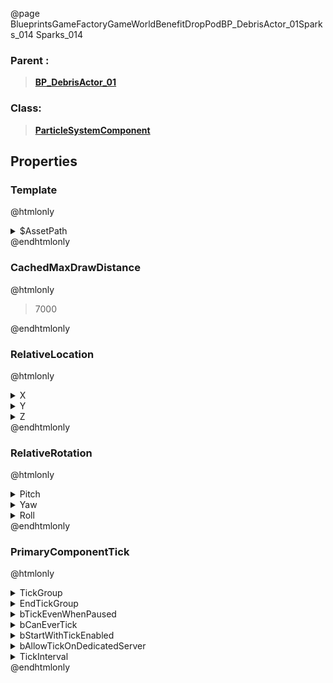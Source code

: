 @page BlueprintsGameFactoryGameWorldBenefitDropPodBP_DebrisActor_01Sparks_014 Sparks_014
### Parent :
<b><a href="_blueprints_game_factory_game_world_benefit_drop_pod_b_p__debris_actor_01.html"><blockquote>BP_DebrisActor_01</blockquote></a></b>
### Class:
<b><a href="_class_script_particle_system_component.html"><blockquote>ParticleSystemComponent</blockquote></a></b>
## Properties
### Template
@htmlonly
<details>
 <summary>$AssetPath</summary>
<b><a href="_blueprints_game_factory_game_world_benefit_drop_pod_particle_sparks_01.html"><blockquote>Sparks_01</blockquote></a></b>
</details>
@endhtmlonly

### CachedMaxDrawDistance
@htmlonly
<blockquote>7000</blockquote>
@endhtmlonly

### RelativeLocation
@htmlonly
<details>
 <summary>X</summary>
<blockquote>27.43535804748535</blockquote>
</details>
<details>
 <summary>Y</summary>
<blockquote>-331.3863220214844</blockquote>
</details>
<details>
 <summary>Z</summary>
<blockquote>140.7821044921875</blockquote>
</details>
@endhtmlonly

### RelativeRotation
@htmlonly
<details>
 <summary>Pitch</summary>
<blockquote>15.000016212463379</blockquote>
</details>
<details>
 <summary>Yaw</summary>
<blockquote>-114.99981689453125</blockquote>
</details>
<details>
 <summary>Roll</summary>
<blockquote>0</blockquote>
</details>
@endhtmlonly

### PrimaryComponentTick
@htmlonly
<details>
 <summary>TickGroup</summary>
<blockquote>2</blockquote>
</details>
<details>
 <summary>EndTickGroup</summary>
<blockquote>0</blockquote>
</details>
<details>
 <summary>bTickEvenWhenPaused</summary>
<blockquote>False</blockquote>
</details>
<details>
 <summary>bCanEverTick</summary>
<blockquote>True</blockquote>
</details>
<details>
 <summary>bStartWithTickEnabled</summary>
<blockquote>False</blockquote>
</details>
<details>
 <summary>bAllowTickOnDedicatedServer</summary>
<blockquote>False</blockquote>
</details>
<details>
 <summary>TickInterval</summary>
<blockquote>0</blockquote>
</details>
@endhtmlonly


